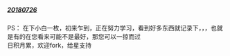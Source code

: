 ##### [20180726](https://github.com/starainDou/DDYDayly/blob/master/2018/201807/20180726.md)

PS：
在下小白一枚，初来乍到，正在努力学习，看到好多东西就记录下，，，也就是有的在您看来可能不是最好，那您可以一掠而过
<br>日积月累，欢迎fork，给星支持
